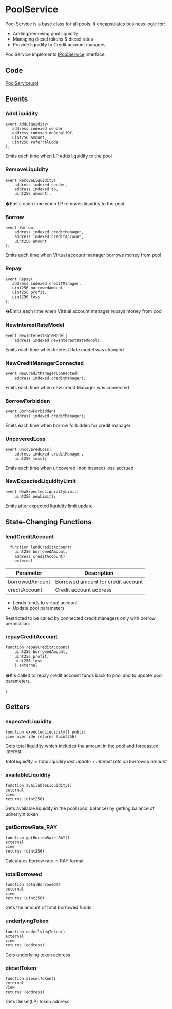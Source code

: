 # PoolService

Pool Service is a base class for all pools. It encapsulates business logic for:

* Adding/removing pool liquidity
* Managing diesel tokens & diesel rates
* Provide liquidity to Credit account manages

PoolService implements [IPoolService](https://github.com/Gearbox-protocol/gearbox-v2/blob/master/contracts/interfaces/IPoolService.sol) interface.

## Code

[PoolService.sol](https://github.com/Gearbox-protocol/gearbox-contracts/blob/master/contracts/interfaces/IPoolService.sol)

## Events

### AddLiquidity <a href="#event_addliquidity" id="event_addliquidity"></a>

```
event AddLiquidity(
   address indexed sender,
   address indexed onBehalfOf,
   uint256 amount,
   uint256 referralCode
);
```

Emits each time when LP adds liquidity to the pool

### RemoveLiquidity <a href="#event_removeliquidity" id="event_removeliquidity"></a>

```
event RemoveLiquidity(
    address indexed sender, 
    address indexed to, 
    uint256 amount);
```

�Emits each time when LP removes liquidity to the pool

### Borrow

```
event Borrow(
    address indexed creditManager,
    address indexed creditAccount,
    uint256 amount
);
```

Emits each time when Virtual account manager borrows money from pool

### Repay

```
event Repay(
   address indexed creditManager,
   uint256 borrowedAmount,
   uint256 profit,
   uint256 loss
);
```

�Emits each time when Virtual account manager repays money from pool

### NewInterestRateModel

```
event NewInterestRateModel(
    address indexed newInterestRateModel);
```

Emits each time when Interest Rate model was changed

### NewCreditManagerConnected

```
event NewCreditManagerConnected(
    address indexed creditManager);
```

Emits each time when new credit Manager was connected

### BorrowForbidden

```
event BorrowForbidden(
    address indexed creditManager);
```

Emits each time when borrow forbidden for credit manager

### UncoveredLoss

```
event UncoveredLoss(
    address indexed creditManager, 
    uint256 loss);
```

Emits each time when uncovered (non insured) loss accrued

### NewExpectedLiquidityLimit

```solidity
event NewExpectedLiquidityLimit(
    uint256 newLimit);
```

Emits after expected liquidity limit update

## State-Changing Functions <a href="#state-changing-functions" id="state-changing-functions"></a>



### lendCreditAccount

```sol
  function lendCreditAccount(
    uint256 borrowedAmount, 
    address creditAccount)
    external
```

| Parameter      | Description                        |
| -------------- | ---------------------------------- |
| borrowedAmount | Borrowed amount for credit account |
| creditAccount  | Credit account address             |

* Lends funds to virtual account
* Update pool parameters

Restricted to be called by connected credit managers only with borrow permission.

### repayCreditAccount

```
function repayCreditAccount(
    uint256 borrowedAmount,
    uint256 profit,
    uint256 loss
    ) external
```

�It's called to repay credit account funds back to pool and to update pool parameters.

\


## Getters

### expectedLiquidity

```
function expectedLiquidity() public 
view override returns (uint256)
```

Gets total liquidity which includes the amount in the pool and forecasted interest:

$$
total\;liquidity= total\;liquidity\;last\;update+interest\;rate\;on\;borrowed\;amount
$$



### availableLiquidity&#x20;

```
function availableLiquidity() 
external 
view 
returns (uint256)
```

Gets available liquidity in the pool (pool balance) by getting balance of udnerlyin token

###

### getBorrowRate\_RAY

```
function getBorrowRate_RAY() 
external 
view 
returns (uint256)
```

Calculates borrow rate in RAY format

### totalBorrowed

```
function totalBorrowed() 
external 
view 
returns (uint256)
```

Gets the amount of total borrowed funds

### underlyingToken&#x20;

```
function underlyingToken() 
external 
view 
returns (address)
```

Gets underlying token address

### dieselToken

```
function dieselToken() 
external 
view
returns (address)
```

Gets Diesel(LP) token address

